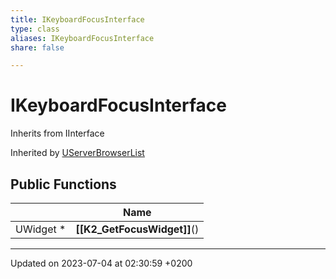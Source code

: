 ```yaml
---
title: IKeyboardFocusInterface
type: class
aliases: IKeyboardFocusInterface
share: false

---
```


# IKeyboardFocusInterface





Inherits from IInterface

Inherited by [UServerBrowserList](/docs/SDK/Source/Classes/classUServerBrowserList.md)

## Public Functions

|                | Name           |
| -------------- | -------------- |
| UWidget * | **[[K2_GetFocusWidget]]**() |

-------------------------------

Updated on 2023-07-04 at 02:30:59 +0200